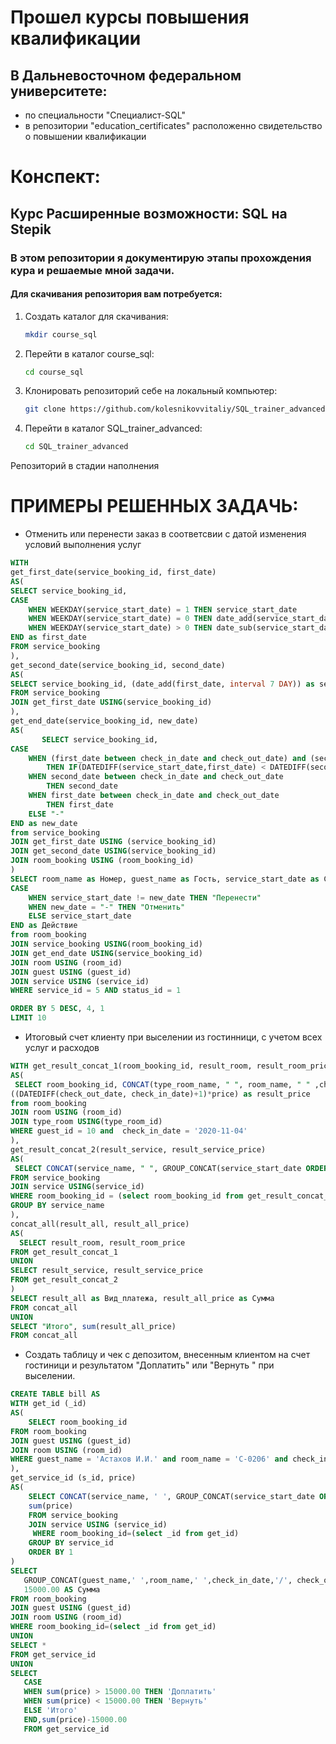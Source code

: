# Прошел курсы повышения квалификации
## В Дальневосточном федеральном университете:
* по специальности "Специалист-SQL"
* в репозитории "education_certificates" расположенно свидетельство о повышении квалификации
#

# Конспект:
##  Курс Расширенные возможности: SQL на Stepik  
### В этом репозитории я документирую этапы прохождения кура и решаемые мной задачи.

#### Для скачивания репозитория вам потребуется:
1. Создать каталог для скачивания:
   ```bash
   mkdir course_sql
    ```
2. Перейти в каталог course_sql:
   ```bash
   cd course_sql
    ```
3. Клонировать репозиторий себе на локальный компьютер:
   ```bash
   git clone https://github.com/kolesnikovvitaliy/SQL_trainer_advanced.git
    ```
4. Перейти в каталог SQL_trainer_advanced:
   ```bash
   cd SQL_trainer_advanced
    ```
Репозиторий в стадии наполнения

# ПРИМЕРЫ РЕШЕННЫХ ЗАДАЧЬ:
* Отменить или перенести заказ в соответсвии с датой изменения условий выполнения услуг
```SQL
WITH
get_first_date(service_booking_id, first_date)
AS(
SELECT service_booking_id,
CASE
    WHEN WEEKDAY(service_start_date) = 1 THEN service_start_date
    WHEN WEEKDAY(service_start_date) = 0 THEN date_add(service_start_date, interval (WEEKDAY(service_start_date)+1) DAY)
    WHEN WEEKDAY(service_start_date) > 0 THEN date_sub(service_start_date, interval (WEEKDAY(service_start_date)-1) DAY)
END as first_date
FROM service_booking
),
get_second_date(service_booking_id, second_date)
AS(
SELECT service_booking_id, (date_add(first_date, interval 7 DAY)) as second_date
FROM service_booking
JOIN get_first_date USING(service_booking_id)
),
get_end_date(service_booking_id, new_date)
AS(
       SELECT service_booking_id,
CASE 
    WHEN (first_date between check_in_date and check_out_date) and (second_date between check_in_date and check_out_date) 
        THEN IF(DATEDIFF(service_start_date,first_date) < DATEDIFF(second_date,service_start_date),first_date,second_date) 
    WHEN second_date between check_in_date and check_out_date
        THEN second_date
    WHEN first_date between check_in_date and check_out_date
        THEN first_date
    ELSE "-"
END as new_date
from service_booking
JOIN get_first_date USING (service_booking_id)
JOIN get_second_date USING(service_booking_id)
JOIN room_booking USING (room_booking_id)
)
SELECT room_name as Номер, guest_name as Гость, service_start_date as Старая_дата, new_date as Новая_дата,
CASE 
    WHEN service_start_date != new_date THEN "Перенести"
    WHEN new_date = "-" THEN "Отменить"
    ELSE service_start_date
END as Действие
from room_booking
JOIN service_booking USING(room_booking_id)
JOIN get_end_date USING(service_booking_id)
JOIN room USING (room_id)
JOIN guest USING (guest_id)
JOIN service USING (service_id)
WHERE service_id = 5 AND status_id = 1

ORDER BY 5 DESC, 4, 1
LIMIT 10
 ```
 * Итоговый счет клиенту при выселении из гостинници, с учетом всех услуг и расходов
  ```SQL
  WITH get_result_concat_1(room_booking_id, result_room, result_room_price)
AS(
   SELECT room_booking_id, CONCAT(type_room_name, " ", room_name, " " ,check_in_date, "/", check_out_date) as result_room,
((DATEDIFF(check_out_date, check_in_date)+1)*price) as result_price
from room_booking
JOIN room USING (room_id)
JOIN type_room USING(type_room_id)
WHERE guest_id = 10 and  check_in_date = '2020-11-04'
),
get_result_concat_2(result_service, result_service_price)
AS(
   SELECT CONCAT(service_name, " ", GROUP_CONCAT(service_start_date ORDER BY 1 separator ',' )) as result_service ,  sum(price) as result_service_price
FROM service_booking
JOIN service USING(service_id)
WHERE room_booking_id = (select room_booking_id from get_result_concat_1)
GROUP BY service_name
),
concat_all(result_all, result_all_price)
AS(
    SELECT result_room, result_room_price
FROM get_result_concat_1
UNION
SELECT result_service, result_service_price
FROM get_result_concat_2
)
SELECT result_all as Вид_платежа, result_all_price as Сумма
FROM concat_all 
UNION
SELECT "Итого", sum(result_all_price)
FROM concat_all
   ```
* Создать таблицу и чек с депозитом, внесенным клиентом на счет гостиници и результатом "Доплатить" или "Вернуть " при выселении.
```SQL
CREATE TABLE bill AS
WITH get_id (_id)
AS(
    SELECT room_booking_id 
FROM room_booking
JOIN guest USING (guest_id)
JOIN room USING (room_id)
WHERE guest_name = 'Астахов И.И.' and room_name = 'С-0206' and check_in_date = '2021-01-13'
),
get_service_id (s_id, price)
AS(
    SELECT CONCAT(service_name, ' ', GROUP_CONCAT(service_start_date ORDER BY service_start_date)),
    sum(price)
    FROM service_booking
    JOIN service USING (service_id)
     WHERE room_booking_id=(select _id from get_id)
    GROUP BY service_id
    ORDER BY 1
)
SELECT 
   GROUP_CONCAT(guest_name,' ',room_name,' ',check_in_date,'/', check_out_date) AS Вид_платежа,
   15000.00 AS Сумма
FROM room_booking
JOIN guest USING (guest_id)
JOIN room USING (room_id)
WHERE room_booking_id=(select _id from get_id)
UNION
SELECT *
FROM get_service_id
UNION
SELECT 
   CASE 
   WHEN sum(price) > 15000.00 THEN 'Доплатить'
   WHEN sum(price) < 15000.00 THEN 'Вернуть'
   ELSE 'Итого'
   END,sum(price)-15000.00
   FROM get_service_id
  ```